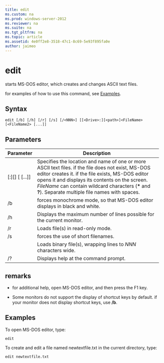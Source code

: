 ```yaml
---
title: edit
ms.custom: na
ms.prod: windows-server-2012
ms.reviewer: na
ms.suite: na
ms.tgt_pltfrm: na
ms.topic: article
ms.assetid: 4e0ff2e8-3518-47c1-8c69-5e93f895fa0e
author: jaimeo
---
```

# edit
starts MS\-DOS editor, which creates and changes ASCII text files.  
  
for examples of how to use this command, see [Examples](#BKMK_examples).  
  
## Syntax  
  
```  
edit [/b] [/h] [/r] [/s] [/<NNN>] [[<Drive>:][<path>]<FileName> [<FileName2> [...]]  
```  
  
## Parameters  
  
|Parameter|Description|  
|-------------|---------------|  
|\[<Drive>:\]\[<path>\]<FileName> \[<FileName2> \[...\]\]|Specifies the location and name of one or more ASCII text files. if the file does not exist, MS\-DOS editor creates it. if the file exists, MS\-DOS editor opens it and displays its contents on the screen. *FileName* can contain wildcard characters \(**\*** and **?**\). Separate multiple file names with spaces.|  
|\/b|forces monochrome mode, so that MS\-DOS editor displays in black and white.|  
|\/h|Displays the maximum number of lines possible for the current monitor.|  
|\/r|Loads file\(s\) in read\-only mode.|  
|\/s|forces the use of short filenames.|  
|<NNN>|Loads binary file\(s\), wrapping lines to *NNN* characters wide.|  
|\/?|Displays help at the command prompt.|  
  
## remarks  
  
-   for additional help, open MS\-DOS editor, and then press the F1 key.  
  
-   Some monitors do not support the display of shortcut keys by default. if your monitor does not display shortcut keys, use **\/b**.  
  
## <a name="BKMK_examples"></a>Examples  
To open MS\-DOS editor, type:  
  
```  
edit  
```  
  
To create and edit a file named newtextfile.txt in the current directory, type:  
  
```  
edit newtextfile.txt  
```  
  

